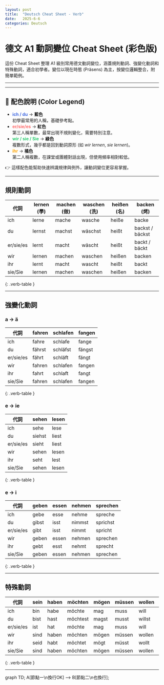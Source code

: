```yaml
---
layout: post
title:  "Deutsch Cheat Sheet - Verb"
date:   2025-6-6
categories: Deutsch
---
```


<!-- 流量追蹤 -->
<script src="{{ '/assets/js/momo-script.js' | relative_url }}"></script>


# 德文 A1 動詞變位 Cheat Sheet (彩色版)

這份 Cheat Sheet 整理 A1 級別常用德文動詞變位，涵蓋規則動詞、強變化動詞和特殊動詞，適合初學者。變位以現在時態 (Präsens) 為主，按變位邏輯整合，附簡單範例。

---

<style>
/* 整列上色（所有欄位） */
.verb-table tbody tr:nth-child(1) td { color: #4169E1; font-weight: bold; } /* ich */
.verb-table tbody tr:nth-child(2) td { color: #4169E1; font-weight: bold; } /* du */
.verb-table tbody tr:nth-child(3) td { color: #FF6B6B; font-weight: bold; } /* er/sie/es */
.verb-table tbody tr:nth-child(4) td { color: #2ECC71; font-weight: bold; } /* wir */
.verb-table tbody tr:nth-child(5) td { color: #FFA500; font-weight: bold; } /* ihr */
.verb-table tbody tr:nth-child(6) td { color: #2ECC71; font-weight: bold; } /* sie/Sie */
</style>

<style>
.verb-table th, .verb-table td {
  min-width: 100px;  /* 最小寬度 */
  padding: 4px 8px;  /* 表格內邊距 */
}
</style>

---

## 🎨 配色說明 (Color Legend)

- <span style="color:#4169E1; font-weight:bold">ich / du</span> → **藍色**  
  初學最常用的人稱，基礎參考點。  
- <span style="color:#FF6B6B; font-weight:bold">er/sie/es</span> → **紅色**  
  第三人稱單數，最常出現不規則變化，需要特別注意。  
- <span style="color:#2ECC71; font-weight:bold">wir / sie / Sie</span> → **綠色**  
  複數形式，幾乎都是回到動詞原形 (如 *wir lernen*, *sie lernen*)。  
- <span style="color:#FFA500; font-weight:bold">ihr</span> → **橘色**  
  第二人稱複數，在課堂或團體對話出現，但使用頻率相對較低。  

👉 這樣配色能幫助快速辨識規律與例外，讓動詞變位更容易掌握。

---

## 規則動詞

| 代詞       | lernen (學) | machen (做) | waschen (洗) | heißen (名) | backen (烤) |
|------------|-------------|-------------|--------------|-------------|-------------|
| ich        | lerne       | mache       | wasche       | heiße       | backe       |
| du         | lernst      | machst      | wäschst      | heißt       | backst / bäckst |
| er/sie/es  | lernt       | macht       | wäscht       | heißt       | backt / bäckt   |
| wir        | lernen      | machen      | waschen      | heißen      | backen      |
| ihr        | lernt       | macht       | wascht       | heißt       | backt       |
| sie/Sie    | lernen      | machen      | waschen      | heißen      | backen      |
{: .verb-table }

---

## 強變化動詞

### a → ä

| 代詞       | fahren | schlafen | fangen |
|------------|--------|----------|--------|
| ich        | fahre  | schlafe  | fange  |
| du         | fährst | schläfst | fängst |
| er/sie/es  | fährt  | schläft  | fängt  |
| wir        | fahren | schlafen | fangen |
| ihr        | fahrt  | schlaft  | fangt  |
| sie/Sie    | fahren | schlafen | fangen |
{: .verb-table }

### e → ie

| 代詞       | sehen | lesen |
|------------|-------|-------|
| ich        | sehe  | lese  |
| du         | siehst| liest |
| er/sie/es  | sieht | liest |
| wir        | sehen | lesen |
| ihr        | seht  | lest  |
| sie/Sie    | sehen | lesen |
{: .verb-table }

### e → i

| 代詞       | geben | essen | nehmen | sprechen |
|------------|-------|-------|--------|----------|
| ich        | gebe  | esse  | nehme  | spreche  |
| du         | gibst | isst  | nimmst | sprichst |
| er/sie/es  | gibt  | isst  | nimmt  | spricht  |
| wir        | geben | essen | nehmen | sprechen |
| ihr        | gebt  | esst  | nehmt  | sprecht  |
| sie/Sie    | geben | essen | nehmen | sprechen |
{: .verb-table }

---

## 特殊動詞

| 代詞       | sein | haben | möchten  | mögen | müssen | wollen | dürfen | können | wissen |
|------------|------|-------|----------|-------|--------|--------|--------|--------|--------|
| ich        | bin  | habe  | möchte   | mag   | muss   | will   | darf   | kann   | weiß   |
| du         | bist | hast  | möchtest | magst | musst  | willst | darfst | kannst | weißt  |
| er/sie/es  | ist  | hat   | möchte   | mag   | muss   | will   | darf   | kann   | weiß   |
| wir        | sind | haben | möchten  | mögen | müssen | wollen | dürfen | können | wissen |
| ihr        | seid | habt  | möchtet  | mögt  | müsst  | wollt  | dürft  | könnt  | wisst  |
| sie/Sie    | sind | haben | möchten  | mögen | müssen | wollen | dürfen | können | wissen |
{: .verb-table }

---

<div class="mermaid">
graph TD;
  A[節點一\n換行OK] --> B[節點二\n也換行];
</div>





